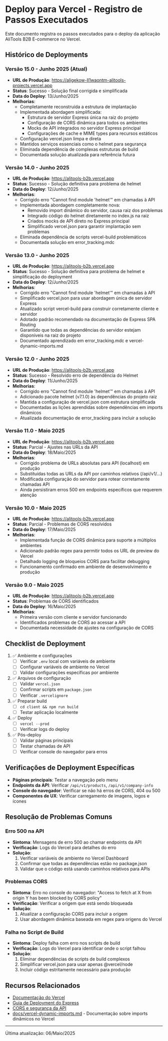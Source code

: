 # Deploy para Vercel - Registro de Passos Executados

Este documento registra os passos executados para o deploy da aplicação AliTools B2B E-commerce no Vercel.

## Histórico de Deployments

### Versão 15.0 - Junho 2025 (Atual)
- **URL de Produção**: https://aligekow-ll1waontm-alitools-projects.vercel.app
- **Status**: Sucesso - Solução final corrigida e simplificada
- **Data do Deploy**: 13/Junho/2025
- **Melhorias**:
  - Completamente reconstruída a estrutura de implantação
  - Implementada abordagem simplificada:
    - Estrutura de servidor Express única na raiz do projeto
    - Configuração de CORS dinâmica para todos os ambientes
    - Mocks de API integrados no servidor Express principal
    - Configurações de cache e MIME types para recursos estáticos
  - Configuração vercel.json limpa e direta
  - Mantidos serviços essenciais como o helmet para segurança
  - Eliminada dependência de complexas estruturas de build
  - Documentada solução atualizada para referência futura

### Versão 14.0 - Junho 2025
- **URL de Produção**: https://alitools-b2b.vercel.app
- **Status**: Sucesso - Solução definitiva para problema de helmet 
- **Data do Deploy**: 12/Junho/2025
- **Melhorias**:
  - Corrigido erro "Cannot find module 'helmet'" em chamadas à API
  - Implementada abordagem completamente nova:
    - Removido import dinâmico do servidor, causa raiz dos problemas
    - Integrado código do helmet diretamente no index.js na raiz 
    - Criados mocks de API direto no Express principal
    - Simplificado vercel.json para garantir implantação sem problemas
  - Eliminada dependência de scripts vercel-build problemáticos
  - Documentada solução em error_tracking.mdc

### Versão 13.0 - Junho 2025
- **URL de Produção**: https://alitools-b2b.vercel.app
- **Status**: Sucesso - Solução definitiva para problema de helmet e simplificação do deployment
- **Data do Deploy**: 12/Junho/2025
- **Melhorias**:
  - Corrigido erro "Cannot find module 'helmet'" em chamadas à API
  - Simplificado vercel.json para usar abordagem única de servidor Express
  - Atualizado script vercel-build para construir corretamente cliente e servidor
  - Adotado padrão recomendado na documentação de Express SPA Routing
  - Garantido que todas as dependências do servidor estejam disponíveis na raiz do projeto
  - Documentado aprendizado em error_tracking.mdc e vercel-dynamic-imports.md

### Versão 12.0 - Junho 2025
- **URL de Produção**: https://alitools-b2b.vercel.app
- **Status**: Sucesso - Resolvido erro de dependência do Helmet
- **Data do Deploy**: 11/Junho/2025
- **Melhorias**:
  - Corrigido erro "Cannot find module 'helmet'" em chamadas à API
  - Adicionado pacote helmet (v7.1.0) às dependências do projeto raiz
  - Mantida a configuração de vercel.json com estrutura simplificada
  - Documentadas as lições aprendidas sobre dependências em imports dinâmicos
  - Atualizada documentação de error_tracking para incluir a solução

### Versão 11.0 - Maio 2025
- **URL de Produção**: https://alitools-b2b.vercel.app
- **Status**: Parcial - Ajustes nas URLs da API
- **Data do Deploy**: 18/Maio/2025
- **Melhorias**:
  - Corrigido problema de URLs absolutas para API (localhost) em produção
  - Substituídas todas as URLs da API por caminhos relativos (/api/v1/...)
  - Modificada configuração do servidor para rotear corretamente chamadas API
  - Ainda persistiram erros 500 em endpoints específicos que requerem atenção

### Versão 10.0 - Maio 2025
- **URL de Produção**: https://alitools-b2b.vercel.app
- **Status**: Parcial - Problemas de CORS resolvidos
- **Data do Deploy**: 17/Maio/2025
- **Melhorias**:
  - Implementada função de CORS dinâmica para suporte a múltiplos ambientes
  - Adicionado padrão regex para permitir todos os URL de preview do Vercel
  - Detalhado logging de bloqueios CORS para facilitar debugging
  - Funcionamento confirmado em ambiente de desenvolvimento e produção

### Versão 9.0 - Maio 2025 
- **URL de Produção**: https://alitools-b2b.vercel.app
- **Status**: Problemas de CORS identificados
- **Data do Deploy**: 16/Maio/2025
- **Melhorias**:
  - Primeira versão com cliente e servidor funcionando
  - Identificados problemas de CORS ao acessar a API
  - Documentada necessidade de ajustes na configuração de CORS

## Checklist de Deployment

1. ✅ Ambiente e configurações
   - [ ] Verificar `.env` local com variáveis de ambiente
   - [ ] Configurar variáveis de ambiente no Vercel
   - [ ] Validar configurações específicas por ambiente

2. ✅ Arquivos de configuração
   - [ ] Validar `vercel.json` 
   - [ ] Confirmar scripts em `package.json`
   - [ ] Verificar `.vercelignore`

3. ✅ Preparar build
   - [ ] `cd client && npm run build`
   - [ ] Testar aplicação localmente

4. ✅ Deploy
   - [ ] `vercel --prod`
   - [ ] Verificar logs do deploy 

5. ✅ Pós-deploy
   - [ ] Validar páginas principais
   - [ ] Testar chamadas de API
   - [ ] Verificar console do navegador para erros

## Verificações de Deployment Específicas

- **Páginas principais**: Testar a navegação pelo menu
- **Endpoints da API**: Verificar `/api/v1/products`, `/api/v1/company-info`
- **Console do navegador**: Verificar se não há erros de CORS, 404 ou 500
- **Componentes de UX**: Verificar carregamento de imagens, logos e ícones

## Resolução de Problemas Comuns

### Erro 500 na API
- **Sintoma**: Mensagens de erro 500 ao chamar endpoints da API
- **Verificação**: Logs do Vercel para detalhes do erro
- **Solução**: 
  1. Verificar variáveis de ambiente no Vercel Dashboard
  2. Confirmar que todas as dependências estão no package.json
  3. Validar que o código está usando caminhos relativos para APIs

### Problemas CORS
- **Sintoma**: Erro no console do navegador: "Access to fetch at X from origin Y has been blocked by CORS policy"
- **Verificação**: Verificar a origem que está sendo bloqueada
- **Solução**: 
  1. Atualizar a configuração CORS para incluir a origem
  2. Usar abordagem dinâmica baseada em regex para origens do Vercel

### Falha no Script de Build
- **Sintoma**: Deploy falha com erro nos scripts de build
- **Verificação**: Logs do Vercel para identificar onde o script falhou
- **Solução**:
  1. Eliminar dependências de scripts de build complexos
  2. Simplificar vercel.json para usar apenas @vercel/node
  3. Incluir código estritamente necessário para produção

## Recursos Relacionados

- [Documentação do Vercel](https://vercel.com/docs)
- [Guia de Deployment do Express](https://expressjs.com/en/advanced/best-practice-performance.html)
- [CORS e segurança da API](https://developer.mozilla.org/en-US/docs/Web/HTTP/CORS)
- [docs/vercel-dynamic-imports.md](./vercel-dynamic-imports.md) - Documentação sobre imports dinâmicos no Vercel

---

Última atualização: 06/Maio/2025 